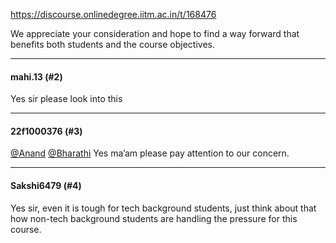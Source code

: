 https://discourse.onlinedegree.iitm.ac.in/t/168476

We appreciate your consideration and hope to find a way forward that benefits both students and the course objectives.</p><hr>

<h4>mahi.13 (#2)</h4>
<p>Yes sir please look into this</p><hr>

<h4>22f1000376 (#3)</h4>
<p><a class="mention" href="/u/anand">@Anand</a> <a class="mention" href="/u/bharathi">@Bharathi</a> Yes ma’am please pay attention to our concern.</p><hr>

<h4>Sakshi6479 (#4)</h4>
<p>Yes sir, even it is tough for tech background students, just think about that how non-tech background students are handling the pressure for this course.